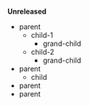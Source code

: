 **Unreleased**
* parent
  * child-1
    * grand-child
  * child-2
    * grand-child
* parent
  * child
* parent
* parent